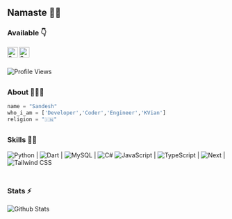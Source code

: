 ## Namaste 🙏🏻


### Available 👇
<p>
  <a href="https://www.linkedin.com/in/sandeshsg6/">
    <img align="left" alt="Sandesh LinkedIN" width="24px" src="https://cdn.jsdelivr.net/npm/simple-icons@v3/icons/linkedin.svg" />
    
   <a href="https://telegram.dog/dronefill">
    <img align="left" alt="Sandesh Telegram" width="24px" src="https://cdn.jsdelivr.net/npm/simple-icons@3.2.0/icons/telegram.svg" />
  </a>
</p>
</br>
</br>

![Profile Views](https://hits.seeyoufarm.com/api/count/incr/badge.svg?url=https://github.com/sandeshsg6/&title=Profile%20Views)
##   
### About 🙋🏻‍♂️
```python
name = "Sandesh"
who_i_am = ['Developer','Coder','Engineer','KVian']
religion = "🇮🇳"
```

##
### Skills 👨‍💻

![Python](https://img.shields.io/badge/-Python-black?style=flat&logo=python) | 
![Dart](https://img.shields.io/badge/Dart%20-%20black?logo=dart) |
![MySQL](https://img.shields.io/badge/MySQL%20-%20black?logo=mysql) |
![C#](https://img.shields.io/badge/C%23%20-%20black?logo=csharp) 
![JavaScript](https://img.shields.io/badge/-JavaScript-black?style=flat&logo=javascript) |
![TypeScript](https://img.shields.io/badge/-TypeScript-black?style=flat&logo=typescript) | 
![Next](https://img.shields.io/badge/-Next.js-black?style=flat&logo=next.js) |
![Tailwind CSS](https://img.shields.io/badge/-TailwindCSS-black?style=flat&logo=tailwindcss)
</br>
</br>

##
### Stats ⚡️

![Github Stats](https://github-stats-alpha.vercel.app/api/?username=sandeshsg6&tc=333&ic=333)
